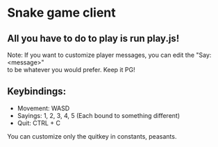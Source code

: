 # Snake game client

## All you have to do to play is run play.js!

Note: If you want to customize player messages, you can edit the "Say: \<message\>" <br> to be whatever you would prefer. Keep it PG!  

## Keybindings:
* Movement: WASD
* Sayings: 1, 2, 3, 4, 5 (Each bound to something different)
* Quit: CTRL + C

You can customize only the quitkey in constants, peasants.